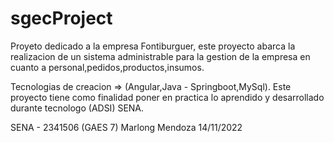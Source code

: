 # sgecProject
 
Proyeto dedicado a la empresa Fontiburguer, este proyecto abarca la realizacion de un sistema administrable para la gestion de la empresa
en cuanto a personal,pedidos,productos,insumos.

Tecnologias de creacion => (Angular,Java - Springboot,MySql).
Este proyecto tiene como finalidad poner en practica lo aprendido y desarrollado durante tecnologo (ADSI) SENA.

SENA - 2341506 (GAES 7)
Marlong Mendoza
14/11/2022

